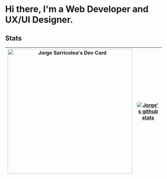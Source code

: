 # Hi there, I'm a Web Developer and UX/UI Designer.

## Stats

|<a href="https://app.daily.dev/Coque-18SV"><img src="https://api.daily.dev/devcards/59d472696d784016a99acc2edccd0bc0.png?r=1zs" width="400" alt="Jorge Sarricolea's Dev Card"/></a>| [![Jorge's github stats](https://github-readme-stats.vercel.app/api?username=djcrespo&show_icons=true&theme=tokyonight&?count_private=true&hide=[%22issues%22])](https://github.com/Coque-18SV) | 
| -------------------------------------------------------------------------- | ---------------------------------------------------------------------------- |
</nobr>
